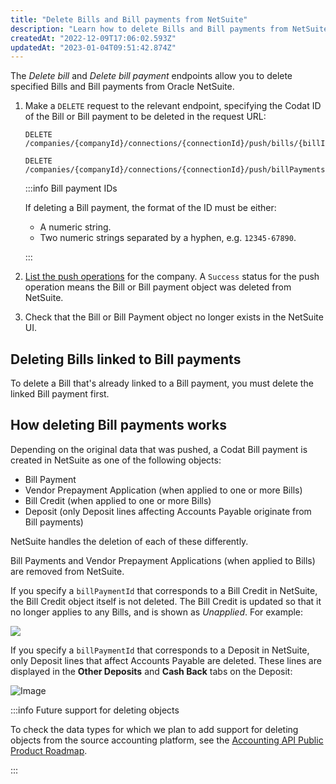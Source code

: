 ```yaml
---
title: "Delete Bills and Bill payments from NetSuite"
description: "Learn how to delete Bills and Bill payments from NetSuite using the deletion endpoints."
createdAt: "2022-12-09T17:06:02.593Z"
updatedAt: "2023-01-04T09:51:42.874Z"
---
```


The _Delete bill_ and _Delete bill payment_ endpoints allow you to delete specified Bills and Bill payments from Oracle NetSuite.

1. Make a `DELETE` request to the relevant endpoint, specifying the Codat ID of the Bill or Bill payment to be deleted in the request URL:
   
   ```http title="Delete a Bill:"
   DELETE /companies/{companyId}/connections/{connectionId}/push/bills/{billId}
   ```
   
   ```http title="Delete a Bill payment:"
   DELETE /companies/{companyId}/connections/{connectionId}/push/billPayments/{billPaymentId}
   ```

   :::info Bill payment IDs   
   
   If deleting a Bill payment, the format of the ID must be either:

   - A numeric string.
   - Two numeric strings separated by a hyphen, e.g. `12345-67890`.

   :::

2. [List the push operations](/codat-api#/operations/get-companies-companyId-push) for the company. A `Success` status for the push operation means the Bill or Bill payment object was deleted from NetSuite.

3. Check that the Bill or Bill Payment object no longer exists in the NetSuite UI.

## Deleting Bills linked to Bill payments

To delete a Bill that's already linked to a Bill payment, you must delete the linked Bill payment first.

## How deleting Bill payments works

Depending on the original data that was pushed, a Codat Bill payment is created in NetSuite as one of the following objects:

- Bill Payment
- Vendor Prepayment Application (when applied to one or more Bills)
- Bill Credit (when applied to one or more Bills)
- Deposit (only Deposit lines affecting Accounts Payable originate from Bill payments)

NetSuite handles the deletion of each of these differently.

Bill Payments and Vendor Prepayment Applications (when applied to Bills) are removed from NetSuite.

If you specify a `billPaymentId` that corresponds to a Bill Credit in NetSuite, the Bill Credit object itself is not deleted. The Bill Credit is updated so that it no longer applies to any Bills, and is shown as _Unapplied_. For example:

<img src="/img/old/5bc9146-netsuite-bill-credit-unapplied.jpg" />

If you specify a `billPaymentId` that corresponds to a Deposit in NetSuite, only Deposit lines that affect Accounts Payable are deleted. These lines are displayed in the **Other Deposits** and **Cash Back** tabs on the Deposit:

![Image](/img/integrations/accounting/netsuite/netsuite_deposite-other-deposits.png "A NetSuite Deposit with the Other Deposits and Cash Back tabs highlighted.")

:::info Future support for deleting objects

To check the data types for which we plan to add support for deleting objects from the source accounting platform, see the [Accounting API Public Product Roadmap](https://portal.productboard.com/codat/7-public-product-roadmap/tabs/46-accounting-api).

:::
